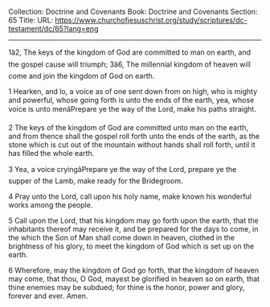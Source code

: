 Collection: Doctrine and Covenants
Book: Doctrine and Covenants
Section: 65
Title: 
URL: https://www.churchofjesuschrist.org/study/scriptures/dc-testament/dc/65?lang=eng

---

1â2, The keys of the kingdom of God are committed to man on earth, and the gospel cause will triumph; 3â6, The millennial kingdom of heaven will come and join the kingdom of God on earth.

1 Hearken, and lo, a voice as of one sent down from on high, who is mighty and powerful, whose going forth is unto the ends of the earth, yea, whose voice is unto menâPrepare ye the way of the Lord, make his paths straight.

2 The keys of the kingdom of God are committed unto man on the earth, and from thence shall the gospel roll forth unto the ends of the earth, as the stone which is cut out of the mountain without hands shall roll forth, until it has filled the whole earth.

3 Yea, a voice cryingâPrepare ye the way of the Lord, prepare ye the supper of the Lamb, make ready for the Bridegroom.

4 Pray unto the Lord, call upon his holy name, make known his wonderful works among the people.

5 Call upon the Lord, that his kingdom may go forth upon the earth, that the inhabitants thereof may receive it, and be prepared for the days to come, in the which the Son of Man shall come down in heaven, clothed in the brightness of his glory, to meet the kingdom of God which is set up on the earth.

6 Wherefore, may the kingdom of God go forth, that the kingdom of heaven may come, that thou, O God, mayest be glorified in heaven so on earth, that thine enemies may be subdued; for thine is the honor, power and glory, forever and ever. Amen.
